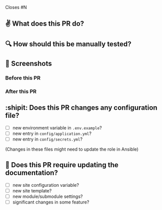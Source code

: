 Closes #N


## :v: What does this PR do?


## :mag: How should this be manually tested?


## :eyes: Screenshots

### Before this PR

### After this PR

## :shipit: Does this PR changes any configuration file?

- [ ] new environment variable in `.env.example`?
- [ ] new entry in `config/application.yml`?
- [ ] new entry in `config/secrets.yml`?

(Changes in these files might need to update the role in Ansible)

## :book: Does this PR require updating the documentation?

- [ ] new site configuration variable?
- [ ] new site template?
- [ ] new module/submodule settings?
- [ ] significant changes in some feature?
